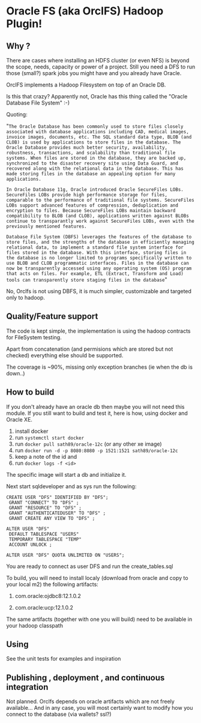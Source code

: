 Oracle FS (aka OrclFS) Hadoop Plugin!
=====================

## Why ? ## 

There are cases where installing an HDFS cluster (or even NFS) is beyond the scope, needs, capacity or power of a project. Still you need a DFS to run those (small?) spark jobs you might have and you already have Oracle. 

OrclFS implements a Hadoop Filesystem on top of an Oracle DB.

Is this that crazy? Apparently not, Oracle has this thing called  the "Oracle Database File System" :-) 

Quoting:

"`The Oracle Database has been commonly used to store files closely associated with database applications including CAD, medical images, invoice images, documents, etc. The SQL standard data type, BLOB (and CLOB) is used by applications to store files in the database. The Oracle Database provides much better security, availability, robustness, transactions, and scalability than traditional file systems. When files are stored in the database, they are backed up, synchronized to the disaster recovery site using Data Guard, and recovered along with the relational data in the database. This has made storing files in the database an appealing option for many applications.`
    
`In Oracle Database 11g, Oracle introduced Oracle SecureFiles LOBs. SecureFiles LOBs provide high performance storage for files, comparable to the performance of traditional file systems. SecureFiles LOBs support advanced features of compression, deduplication and encryption to files. Because SecureFiles LOBs maintain backward compatibility to BLOB (and CLOB), applications written against BLOBs continue to transparantly work against SecureFiles LOBs, even with the previously mentioned features.`

`Database File System (DBFS) leverages the features of the database to store files, and the strengths of the database in efficiently managing relational data, to implement a standard file system interface for files stored in the database. With this interface, storing files in the database is no longer limited to programs specifically written to use BLOB and CLOB programmatic interfaces. Files in the database can now be transparently accessed using any operating system (OS) program that acts on files. For example, ETL (Extract, Transform and Load) tools can transparently store staging files in the database`"

No, Orclfs is not using DBFS, it is much simpler, customizable and targeted only to hadoop.

## Quality/Feature support ##
The code is kept simple, the implementation is using the hadoop contracts for FileSystem testing.

Apart from concatenation (and permisions which are stored but not checked) everything else should be supported.

The coverage is ~90%, missing only exception branches (ie when the db is down..)

## How to build ##
If you don't already have an oracle db then maybe you will not need this module. If you still want to build and test it, here is how, using docker and Oracle XE.

 1. install docker
 2. run `systemctl start docker`
 3. run `docker pull sath89/oracle-12c` (or any other xe image)
 4. run `docker run -d -p 8080:8080 -p 1521:1521 sath89/oracle-12c`
 5. keep a note of the id and
 6. run `docker logs -f <id>`
 
The specific image will start a db and initialize it. 

Next start sqldeveloper and as sys run the following:
 
    CREATE USER "DFS" IDENTIFIED BY "DFS";
     GRANT "CONNECT" TO "DFS" ;
     GRANT "RESOURCE" TO "DFS" ;
     GRANT "AUTHENTICATEDUSER" TO "DFS" ;
     GRANT CREATE ANY VIEW TO "DFS" ;
    
    ALTER USER "DFS"
     DEFAULT TABLESPACE "USERS"
     TEMPORARY TABLESPACE "TEMP" 
     ACCOUNT UNLOCK ;
    
    ALTER USER "DFS" QUOTA UNLIMITED ON "USERS";
 
 You are ready to connect as user DFS and run the create_tables.sql
 

 To build, you will need to install localy (download from oracle and copy to your local m2) the following artifacts:
  
  1. com.oracle:ojdbc8:12.1.0.2
  
  2. com.oracle:ucp:12.1.0.2

 The same artifacts (together with one you will build) need to be available in your hadoop classpath

## Using ##
 See the unit tests for examples and inspiration


## Publishing , deployment , and continuous integration ##

Not planned. Orclfs depends on oracle artifacts which are not freely available... And in any case, you will most certainly want to modify how you connect to the database (via wallets? ssl?)